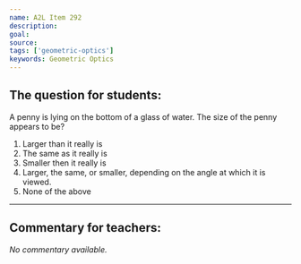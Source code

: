 ```yaml
---
name: A2L Item 292
description: 
goal: 
source: 
tags: ['geometric-optics']
keywords: Geometric Optics
---
```


## The question for students:

A penny is lying on the bottom of a glass of water. The size of the penny appears to be?

1. Larger than it really is
2. The same as it really is
3. Smaller then it really is
4. Larger, the same, or smaller, depending on the angle at which it is viewed.
5. None of the above


<hr/>

## Commentary for teachers:

_No commentary available._
